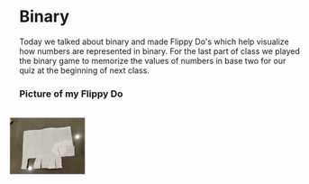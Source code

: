 <style> .rotate {
    transform: rotate(-90deg)}
/* Hello, I learned how to rotate images here
 https://stackoverflow.com/questions/20061774/rotate-an-image-in-image-source-in-html 
 because I was too lazy to do it it in preview */
    </style>
# Binary

Today we talked about binary and made Flippy Do's which help visualize how
numbers are represented in binary. For the last part of class we played the
binary game to memorize the values of numbers in base two for our quiz at
the beginning of next class.


### Picture of my Flippy Do
<img class="rotate" src="../image/flippy_do.jpeg" width=100>